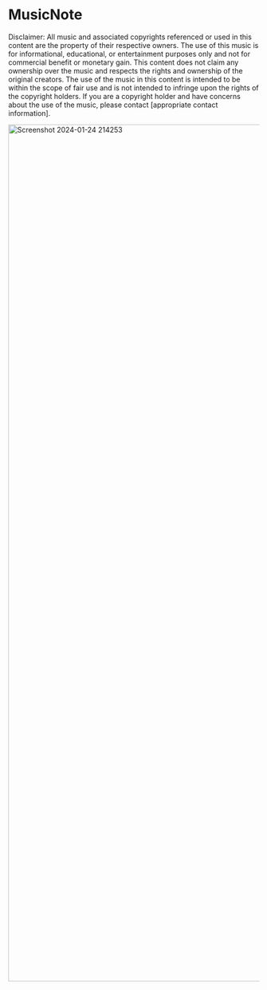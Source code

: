 # MusicNote

Disclaimer: All music and associated copyrights referenced or used in this content are the property of their respective owners. The use of this music is for informational, educational, or entertainment purposes only and not for commercial benefit or monetary gain. This content does not claim any ownership over the music and respects the rights and ownership of the original creators. The use of the music in this content is intended to be within the scope of fair use and is not intended to infringe upon the rights of the copyright holders. If you are a copyright holder and have concerns about the use of the music, please contact [appropriate contact information].

<img width="1716" alt="Screenshot 2024-01-24 214253" src="https://github.com/ewdlop/MusicNote/assets/25368970/494e6c43-d146-4dc4-a6f1-956ebadcaa23">
